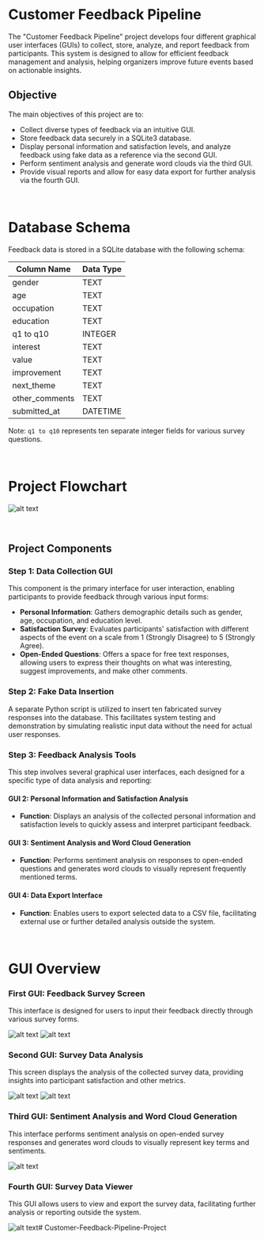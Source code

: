 # Customer Feedback Pipeline
The "Customer Feedback Pipeline" project develops four different graphical user interfaces (GUIs) to collect, store, analyze, and report feedback from participants. This system is designed to allow for efficient feedback management and analysis, helping organizers improve future events based on actionable insights.
<br>

## Objective
The main objectives of this project are to:
- Collect diverse types of feedback via an intuitive GUI.
- Store feedback data securely in a SQLite3 database.
- Display personal information and satisfaction levels, and analyze feedback using fake data as a reference via the second GUI.
- Perform sentiment analysis and generate word clouds via the third GUI.
- Provide visual reports and allow for easy data export for further analysis via the fourth GUI.

<br>

# Database Schema
Feedback data is stored in a SQLite database with the following schema:

| Column Name    | Data Type |
|----------------|-----------|
| gender         | TEXT      |
| age            | TEXT      |
| occupation     | TEXT      |
| education      | TEXT      |
| q1 to q10      | INTEGER   |
| interest       | TEXT      |
| value          | TEXT      |
| improvement    | TEXT      |
| next_theme     | TEXT      |
| other_comments | TEXT      |
| submitted_at   | DATETIME  |

Note: `q1 to q10` represents ten separate integer fields for various survey questions.

<br>

# Project Flowchart

![alt text](image.png)

<br>

## Project Components

### Step 1: Data Collection GUI
This component is the primary interface for user interaction, enabling participants to provide feedback through various input forms:
- **Personal Information**: Gathers demographic details such as gender, age, occupation, and education level.
- **Satisfaction Survey**: Evaluates participants' satisfaction with different aspects of the event on a scale from 1 (Strongly Disagree) to 5 (Strongly Agree).
- **Open-Ended Questions**: Offers a space for free text responses, allowing users to express their thoughts on what was interesting, suggest improvements, and make other comments.

### Step 2: Fake Data Insertion
A separate Python script is utilized to insert ten fabricated survey responses into the database. This facilitates system testing and demonstration by simulating realistic input data without the need for actual user responses.

### Step 3: Feedback Analysis Tools
This step involves several graphical user interfaces, each designed for a specific type of data analysis and reporting:

#### GUI 2: Personal Information and Satisfaction Analysis
- **Function**: Displays an analysis of the collected personal information and satisfaction levels to quickly assess and interpret participant feedback.

#### GUI 3: Sentiment Analysis and Word Cloud Generation
- **Function**: Performs sentiment analysis on responses to open-ended questions and generates word clouds to visually represent frequently mentioned terms.

#### GUI 4: Data Export Interface
- **Function**: Enables users to export selected data to a CSV file, facilitating external use or further detailed analysis outside the system.

<br>

# GUI Overview

### First GUI: Feedback Survey Screen
This interface is designed for users to input their feedback directly through various survey forms.

![alt text](image.png)
![alt text](image-1.png)

### Second GUI: Survey Data Analysis
This screen displays the analysis of the collected survey data, providing insights into participant satisfaction and other metrics.

![alt text](image-2.png)
![alt text](image-3.png)

### Third GUI: Sentiment Analysis and Word Cloud Generation
This interface performs sentiment analysis on open-ended survey responses and generates word clouds to visually represent key terms and sentiments.

![alt text](image-4.png)

### Fourth GUI: Survey Data Viewer
This GUI allows users to view and export the survey data, facilitating further analysis or reporting outside the system.

![alt text](image-5.png)#   C u s t o m e r - F e e d b a c k - P i p e l i n e - P r o j e c t  
 